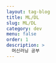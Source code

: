 ```yaml
---
layout: tag-blog
title: ML/DL
slug: ML/DL
category: dev
menu: false
order: 1
description: >
  머신러닝 공부
---
```


